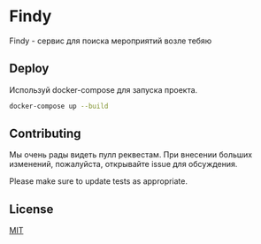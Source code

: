 # Findy

Findy - сервис для поиска мероприятий возле тебяю

## Deploy

Используй docker-compose для запуска проекта.

```bash
docker-compose up --build
```


## Contributing

Мы очень рады видеть пулл реквестам. При внесении больших изменений, пожалуйста, открывайте issue для обсуждения.

Please make sure to update tests as appropriate.

## License

[MIT](https://choosealicense.com/licenses/mit/)
